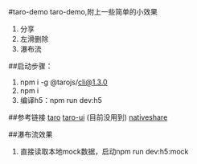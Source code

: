 #taro-demo
taro-demo,附上一些简单的小效果
1. 分享
2. 左滑删除
3. 瀑布流

##启动步骤：
1. npm i -g @tarojs/cli@1.3.0
2. npm i
3. 编译h5：npm run dev:h5

##参考链接
[taro](https://nervjs.github.io/taro/)
[taro-ui](https://taro-ui.aotu.io/#/) (目前没用到)
[nativeshare](https://www.npmjs.com/package/nativeshare)

##瀑布流效果
1. 直接读取本地mock数据，启动npm run dev:h5:mock